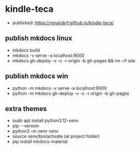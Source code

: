 # kindle-teca
- published: https://renatobrf.github.io/kindle-teca/

## publish mkdocs linux
- mkdocs build
- mkdocs -v serve -a localhost:9000
- mkdocs gh-deploy -v -c -r origin -b gh-pages && rm -rf site

## publish mkdocs win
- python -m mkdocs -v serve -a localhost:9000
- python -m mkdocs gh-deploy -v -c -r origin -b gh-pages

## extra themes
- sudo apt install python3.12-venv
- pip --version
- python3 -m venv venv
- source venv/bin/activate (at project folder)
- pip install mkdocs-material